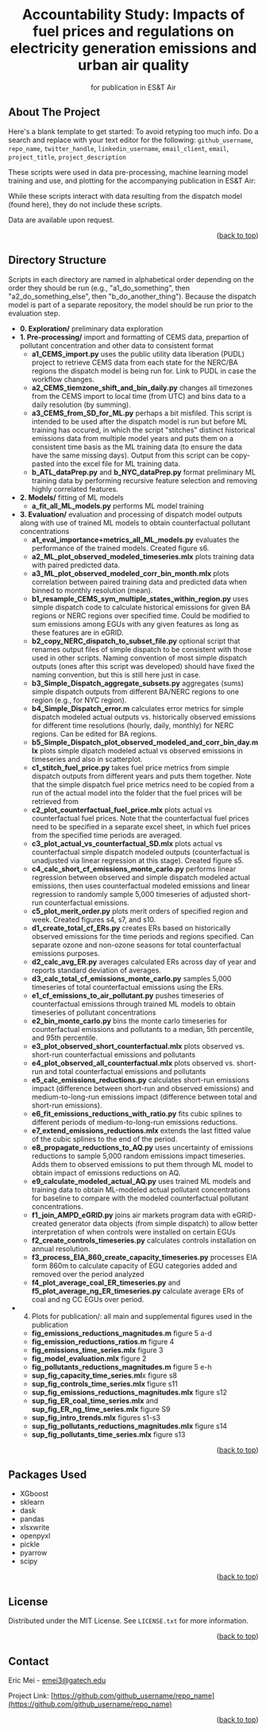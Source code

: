 <!-- Improved compatibility of back to top link: See: https://github.com/othneildrew/Best-README-Template/pull/73 -->
<a name="readme-top"></a>
<!--
*** Thanks for checking out the Best-README-Template. If you have a suggestion
*** that would make this better, please fork the repo and create a pull request
*** or simply open an issue with the tag "enhancement".
*** Don't forget to give the project a star!
*** Thanks again! Now go create something AMAZING! :D
-->

<h1 align="center">Accountability Study: Impacts of fuel prices and regulations on electricity generation emissions and urban air quality</h3>

  <p align="center">
    for publication in ES&T Air
    <br />
  </p>
</div>



<!-- ABOUT THE PROJECT -->
## About The Project

Here's a blank template to get started: To avoid retyping too much info. Do a search and replace with your text editor for the following: `github_username`, `repo_name`, `twitter_handle`, `linkedin_username`, `email_client`, `email`, `project_title`, `project_description`

These scripts were used in data pre-processing, machine learning model training and use, and plotting for the accompanying publication in ES&T Air:

While these scripts interact with data resulting from the dispatch model (found here), they do not include these scripts. 

Data are available upon request.

<p align="right">(<a href="#readme-top">back to top</a>)</p>

<!-- DIRECTORY STRUCTURE -->
## Directory Structure
Scripts in each directory are named in alphabetical order depending on the order they should be run (e.g., "a1\_do\_something", then "a2\_do\_something\_else", then "b\_do\_another\_thing"). Because the dispatch model is part of a separate repository, the model should be run prior to the evaluation step.

- **0. Exploration/** preliminary data exploration
- **1. Pre-processing/** import and formatting of CEMS data, prepartion of pollutant concentration and other data to consistent format
	- **a1\_CEMS\_import.py** uses the public utility data liberation (PUDL) project to retrieve CEMS data from each state for the NERC/BA regions the dispatch model is being run for. Link to PUDL in case the workflow changes.
	- **a2\_CEMS\_tiemzone\_shift\_and\_bin\_daily.py** changes all timezones from the CEMS import to local time (from UTC) and bins data to a daily resolution (by summing).
	- **a3\_CEMS\_from\_SD\_for\_ML.py** perhaps a bit misfiled. This script is intended to be used after the dispatch model is run but before ML training has occured, in which the script "stitches" distinct historical emissions data from multiple model years and puts them on a consistent time basis as the ML training data (to ensure the data have the same missing days). Output from this script can be copy-pasted into the excel file for ML training data.
	- **b\_ATL\_dataPrep.py** and **b\_NYC\_dataPrep.py** format preliminary ML training data by performing recursive feature selection and removing highly correlated features.
- **2. Models/** fitting of ML models
	- **a\_fit\_all\_ML\_models.py** performs ML model training
- **3. Evaluation/** evaluation and processing of dispatch model outputs along with use of trained ML models to obtain counterfactual pollutant concentrations
	- **a1\_eval\_importance+metrics\_all\_ML\_models.py** evaluates the performance of the trained models. Created figure s6.
	- **a2\_ML\_plot\_observed\_modeled\_timeseries.mlx** plots training data with paired predicted data.
	- **a3\_ML\_plot\_observed\_modeled\_corr\_bin\_month.mlx** plots correlation between paired training data and predicted data when binned to monthly resolution (mean).
	- **b1\_resample\_CEMS\_sym\_multiple\_states\_within\_region.py** uses simple dispatch code to calculate historical emissions for given BA regions or NERC regions over specified time. Could be modified to sum emissions among EGUs with any given features as long as these features are in eGRID. 
	- **b2\_copy\_NERC\_dispatch\_to\_subset\_file.py** optional script that renames output files of simple dispatch to be consistent with those used in other scripts. Naming convention of most simple dispatch outputs (ones after this script was developed) should have fixed the naming convention, but this is still here just in case.
	- **b3\_Simple\_Dispatch\_aggregate\_subsets.py** aggregates (sums) simple dispatch outputs from different BA/NERC regions to one region (e.g., for NYC region).
	- **b4\_Simple\_Dispatch\_error.m** calculates error metrics for simple dispatch modeled actual outputs vs. historically observed emissions for different time resolutions (hourly, daily, monthly) for NERC regions. Can be edited for BA regions.
	- **b5\_Simple\_Dispatch\_plot\_observed\_modeled\_and\_corr\_bin\_day.mlx** plots simple dipatch modeled actual vs observed emissions in timeseries and also in scatterplot.
	- **c1\_stitch\_fuel\_price.py** takes fuel price metrics from simple dispatch outputs from different years and puts them together. Note that the simple dispatch fuel price metrics need to be copied from a run of the actual model into the folder that the fuel prices will be retrieved from
	- **c2\_plot\_counterfactual\_fuel\_price.mlx** plots actual vs counterfactual fuel prices. Note that the counterfactual fuel prices need to be specified in a separate excel sheet, in which fuel prices from the specified time periods are averaged.
	- **c3\_plot\_actual\_vs\_counterfactual\_SD.mlx** plots actual vs counterfactual simple dispatch modeled outputs (counterfactual is unadjusted via linear regression at this stage). Created figure s5.
	- **c4\_calc\_short\_cf\_emissions\_monte\_carlo.py** performs linear regression between observed and simple dispatch modeled actual emissions, then uses counterfactual modeled emissions and linear regression to randomly sample 5,000 timeseries of adjusted short-run counterfactual emissions.
	- **c5\_plot\_merit\_order.py** plots merit orders of specified region and week. Created figures s4, s7, and s10.
	- **d1\_create\_total\_cf\_ERs.py** creates ERs based on historically observed emissions for the time periods and regions specified. Can separate ozone and non-ozone seasons for total counterfactual emissions purposes.
	- **d2\_calc\_avg\_ER.py** averages calculated ERs across day of year and reports standard deviation of averages.
	- **d3\_calc\_total\_cf\_emissions\_monte\_carlo.py** samples 5,000 timeseries of total counterfactual emissions using the ERs.
	- **e1\_cf\_emissions\_to\_air\_pollutant.py** pushes timeseries of counterfactual emissions through trained ML models to obtain timeseries of pollutant concentrations
	- **e2\_bin\_monte\_carlo.py** bins the monte carlo timeseries for counterfactual emissions and pollutants to a median, 5th percentile, and 95th percentile.
	- **e3\_plot\_observed\_short\_counterfactual.mlx** plots observed vs. short-run counterfactual emissions and pollutants
	- **e4\_plot\_observed\_all\_counterfactual.mlx** plots observed vs. short-run and total counterfactual emissions and pollutants
	- **e5\_calc\_emissions\_reductions.py** calculates short-run emissions impact (difference between short-run and observed emissions) and medium-to-long-run emissions impact (difference between total and short-run emissions).
	- **e6\_fit\_emissions\_reductions\_with\_ratio.py** fits cubic splines to different periods of medium-to-long-run emissions reductions. 
	- **e7\_extend\_emissions\_reductions.mlx** extends the last fitted value of the cubic splines to the end of the period. 
	- **e8\_propagate\_reductions\_to\_AQ.py** uses uncertainty of emissions reductions to sample 5,000 random emissions impact timeseries. Adds them to observed emissions to put them through ML model to obtain impact of emissions reductions on AQ. 
	- **e9\_calculate\_modeled\_actual\_AQ.py** uses trained ML models and training data to obtain ML-modeled actual pollutant concentrations for baseline to compare with the modeled counterfactual pollutant concentrations.
	- **f1\_join\_AMPD\_eGRID.py** joins air markets program data with eGRID-created generator data objects (from simple dispatch) to allow better interpretation of when controls were installed on certain EGUs
	- **f2\_create\_controls\_timeseries.py** calculates controls installation on annual resolution. 
	- **f3\_process\_EIA\_860\_create\_capacity\_timeseries.py** processes EIA form 860m to calculate capacity of EGU categories added and removed over the period analyzed
	- **f4\_plot\_average\_coal\_ER\_timeseries.py** and **f5\_plot\_average\_ng\_ER\_timeseries.py** calculate average ERs of coal and ng CC EGUs over period. 
- 4. Plots for publication/: all main and supplemental figures used in the publication
	- **fig\_emissions\_reductions\_magnitudes.m** figure 5 a-d
	- **fig\_emission\_reductions\_ratios.m** figure 4
	- **fig\_emissions\_time\_series.mlx** figure 3
	- **fig\_model\_evaluation.mlx** figure 2
	- **fig\_pollutants\_reductions\_magnitudes.m** figure 5 e-h
	- **sup\_fig\_capacity\_time\_series.ml**x figure s8
	- **sup\_fig\_controls\_time\_series.mlx** figure s11
	- **sup\_fig\_emissions\_reductions\_magnitudes.mlx** figure s12
	- **sup\_fig\_ER\_coal\_time\_series.mlx** and **sup\_fig\_ER\_ng\_time\_series.mlx** figure S9
	- **sup\_fig\_intro\_trends.mlx** figures s1-s3
	- **sup\_fig\_pollutants\_reductions\_magnitudes.mlx** figure s14
	- **sup\_fig\_pollutants\_time\_series.mlx** figure s13

<p align="right">(<a href="#readme-top">back to top</a>)</p>

<!-- PACKAGES USED -->
## Packages Used

- XGboost
- sklearn
- dask
- pandas
- xlsxwrite
- openpyxl
- pickle
- pyarrow
- scipy

<p align="right">(<a href="#readme-top">back to top</a>)</p>

<!-- LICENSE -->
## License

Distributed under the MIT License. See `LICENSE.txt` for more information.

<p align="right">(<a href="#readme-top">back to top</a>)</p>



<!-- CONTACT -->
## Contact

Eric Mei - emei3@gatech.edu

Project Link: [https://github.com/github_username/repo_name](https://github.com/github_username/repo_name)

<p align="right">(<a href="#readme-top">back to top</a>)</p>



<!-- MARKDOWN LINKS & IMAGES -->
<!-- https://www.markdownguide.org/basic-syntax/#reference-style-links -->
[contributors-shield]: https://img.shields.io/github/contributors/github_username/repo_name.svg?style=for-the-badge
[contributors-url]: https://github.com/github_username/repo_name/graphs/contributors
[forks-shield]: https://img.shields.io/github/forks/github_username/repo_name.svg?style=for-the-badge
[forks-url]: https://github.com/github_username/repo_name/network/members
[stars-shield]: https://img.shields.io/github/stars/github_username/repo_name.svg?style=for-the-badge
[stars-url]: https://github.com/github_username/repo_name/stargazers
[issues-shield]: https://img.shields.io/github/issues/github_username/repo_name.svg?style=for-the-badge
[issues-url]: https://github.com/github_username/repo_name/issues
[license-shield]: https://img.shields.io/github/license/github_username/repo_name.svg?style=for-the-badge
[license-url]: https://github.com/github_username/repo_name/blob/master/LICENSE.txt
[linkedin-shield]: https://img.shields.io/badge/-LinkedIn-black.svg?style=for-the-badge&logo=linkedin&colorB=555
[linkedin-url]: https://linkedin.com/in/linkedin_username
[product-screenshot]: images/screenshot.png
[Next.js]: https://img.shields.io/badge/next.js-000000?style=for-the-badge&logo=nextdotjs&logoColor=white
[Next-url]: https://nextjs.org/
[React.js]: https://img.shields.io/badge/React-20232A?style=for-the-badge&logo=react&logoColor=61DAFB
[React-url]: https://reactjs.org/
[Vue.js]: https://img.shields.io/badge/Vue.js-35495E?style=for-the-badge&logo=vuedotjs&logoColor=4FC08D
[Vue-url]: https://vuejs.org/
[Angular.io]: https://img.shields.io/badge/Angular-DD0031?style=for-the-badge&logo=angular&logoColor=white
[Angular-url]: https://angular.io/
[Svelte.dev]: https://img.shields.io/badge/Svelte-4A4A55?style=for-the-badge&logo=svelte&logoColor=FF3E00
[Svelte-url]: https://svelte.dev/
[Laravel.com]: https://img.shields.io/badge/Laravel-FF2D20?style=for-the-badge&logo=laravel&logoColor=white
[Laravel-url]: https://laravel.com
[Bootstrap.com]: https://img.shields.io/badge/Bootstrap-563D7C?style=for-the-badge&logo=bootstrap&logoColor=white
[Bootstrap-url]: https://getbootstrap.com
[JQuery.com]: https://img.shields.io/badge/jQuery-0769AD?style=for-the-badge&logo=jquery&logoColor=white
[JQuery-url]: https://jquery.com 